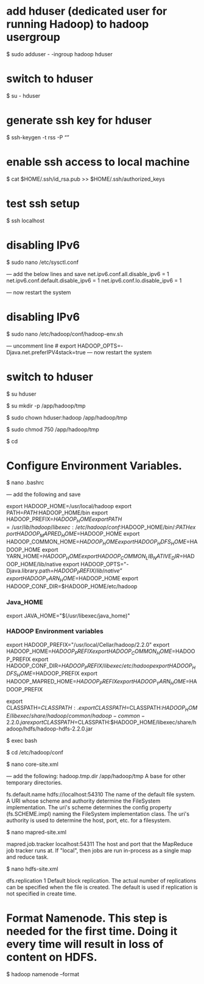
# add hduser (dedicated user for running Hadoop) to hadoop usergroup
$ sudo adduser - -ingroup hadoop hduser

# switch to hduser
$ su - hduser

# generate ssh key for hduser
$ ssh-keygen -t rss -P “”

# enable ssh access to local machine
$ cat $HOME/.ssh/id_rsa.pub >> $HOME/.ssh/authorized_keys

# test ssh setup
$ ssh localhost

# disabling IPv6
$ sudo nano /etc/sysctl.conf

— add the below lines and save
net.ipv6.conf.all.disable_ipv6 = 1
net.ipv6.conf.default.disable_ipv6 = 1
net.ipv6.conf.lo.disable_ipv6 = 1

— now restart the system

# disabling IPv6
$ sudo nano /etc/hadoop/conf/hadoop-env.sh

— uncomment line # export HADOOP_OPTS=-Djava.net.preferIPV4stack=true
— now restart the system

# switch to hduser
$ su hduser

$ su mkdir -p /app/hadoop/tmp

$ sudo chown hduser:hadoop /app/hadoop/tmp

$ sudo chmod 750 /app/hadoop/tmp

$ cd

# Configure Environment Variables.
$ nano .bashrc

— add the following and save

export HADOOP_HOME=/usr/local/hadoop
export PATH=$PATH:$HADOOP_HOME/bin
export HADOOP_PREFIX=$HADOOP_HOME
export PATH=/usr/lib/hadoop/libexec:/etc/hadoop/conf:$HADOOP_HOME/bin/:$PATH
export HADOOP_MAPRED_HOME=$HADOOP_HOME
export HADOOP_COMMON_HOME=$HADOOP_HOME
export HADOOP_HDFS_HOME=$HADOOP_HOME
export YARN_HOME=$HADOOP_HOME
export HADOOP_COMMON_LIB_NATIVE_DIR=$HADOOP_HOME/lib/native
export HADOOP_OPTS="-Djava.library.path=$HADOOP_PREFIX/lib/native”
export HADOOP_YARN_HOME=$HADOOP_HOME
export HADOOP_CONF_DIR=$HADOOP_HOME/etc/hadoop


### Java_HOME 
export JAVA_HOME="$(/usr/libexec/java_home)"

### HADOOP Environment variables
export HADOOP_PREFIX="/usr/local/Cellar/hadoop/2.2.0"
export HADOOP_HOME=$HADOOP_PREFIX
export HADOOP_COMMON_HOME=$HADOOP_PREFIX
export HADOOP_CONF_DIR=$HADOOP_PREFIX/libexec/etc/hadoop
export HADOOP_HDFS_HOME=$HADOOP_PREFIX
export HADOOP_MAPRED_HOME=$HADOOP_PREFIX
export HADOOP_YARN_HOME=$HADOOP_PREFIX

export CLASSPATH=$CLASSPATH:.
export CLASSPATH=$CLASSPATH:$HADOOP_HOME/libexec/share/hadoop/common/hadoop-common-2.2.0.jar
export CLASSPATH=$CLASSPATH:$HADOOP_HOME/libexec/share/hadoop/hdfs/hadoop-hdfs-2.2.0.jar


$ exec bash

$ cd /etc/hadoop/conf

$ nano core-site.xml

— add the following:
<property>
  <name>hadoop.tmp.dir</name>
  <value>/app/hadoop/tmp</value>
  <description>A base for other temporary directories.</description>
</property>

<property>
  <name>fs.default.name</name>
  <value>hdfs://localhost:54310</value>
  <description>The name of the default file system.  A URI whose
  scheme and authority determine the FileSystem implementation.  The
  uri's scheme determines the config property (fs.SCHEME.impl) naming
  the FileSystem implementation class.  The uri's authority is used to
  determine the host, port, etc. for a filesystem.</description>
</property>


$ nano mapred-site.xml

<property>
  <name>mapred.job.tracker</name>
  <value>localhost:54311</value>
  <description>The host and port that the MapReduce job tracker runs
  at.  If "local", then jobs are run in-process as a single map
  and reduce task.
  </description>
</property>

$ nano hdfs-site.xml

<property>
  <name>dfs.replication</name>
  <value>1</value>
  <description>Default block replication.
  The actual number of replications can be specified when the file is created.
  The default is used if replication is not specified in create time.
  </description>
</property>

# Format Namenode. This step is needed for the first time. Doing it every time will result in loss of content on HDFS.
$ hadoop namenode –format

